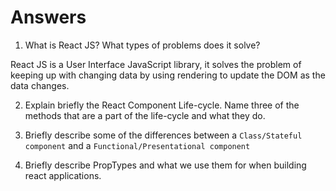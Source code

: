 # Answers

1. What is React JS? What types of problems does it solve?

React JS is a User Interface JavaScript library, it solves the problem of keeping up with changing data by using rendering to update the DOM as the data changes. 



2. Explain briefly the React Component Life-cycle. Name three of the methods that are a part of the life-cycle and what they do.


3. Briefly describe some of the differences between a `Class/Stateful component` and a `Functional/Presentational component`


4. Briefly describe PropTypes and what we use them for when building react applications.
